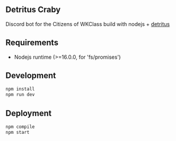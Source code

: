 ## Detritus Craby

Discord bot for the Citizens of WKClass build with nodejs + [detritus][detritus_web]

## Requirements

- Nodejs runtime (>=16.0.0, for 'fs/promises')

## Development

```bash
npm install
npm run dev
```

## Deployment

```bash
npm compile
npm start
```

[detritus_web]: https://detritusjs.com/
